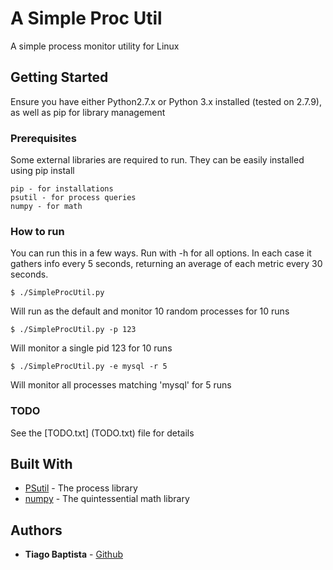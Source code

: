 # A Simple Proc Util

A simple process monitor utility for Linux

## Getting Started

Ensure you have either Python2.7.x or Python 3.x installed (tested on 2.7.9), as well as pip for library management

### Prerequisites

Some external libraries are required to run. They can be easily installed using pip install <library>

```
pip - for installations
psutil - for process queries
numpy - for math
```

### How to run

You can run this in a few ways. Run with -h for all options. In each case it gathers info every 5 seconds, returning an average of each metric every 30 seconds.

```
$ ./SimpleProcUtil.py
```
Will run as the default and monitor 10 random processes for 10 runs

```
$ ./SimpleProcUtil.py -p 123
```
Will monitor a single pid 123 for 10 runs

```
$ ./SimpleProcUtil.py -e mysql -r 5
```
Will monitor all processes matching 'mysql' for 5 runs

### TODO
See the [TODO.txt] (TODO.txt) file for details

## Built With

* [PSutil](https://github.com/giampaolo/psutil) - The process library
* [numpy](http://www.numpy.org/) - The quintessential math library

## Authors

* **Tiago Baptista** - [Github](https://github.com/SurrealTiggi)
